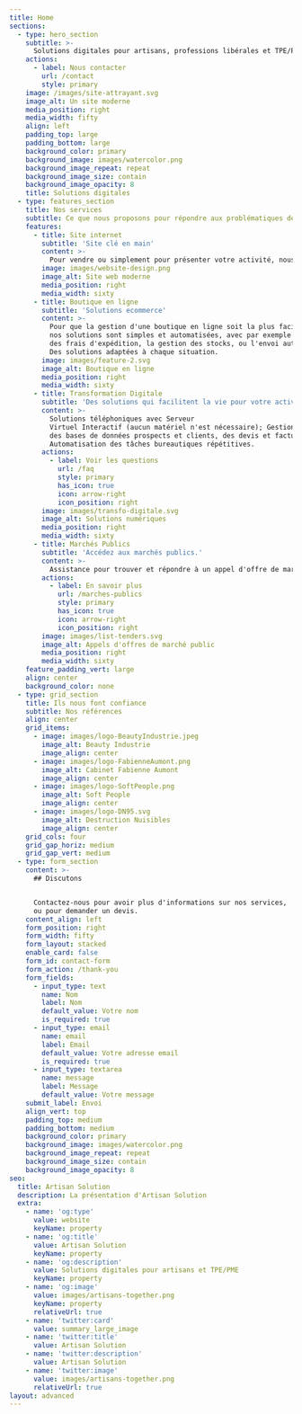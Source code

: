 ```yaml
---
title: Home
sections:
  - type: hero_section
    subtitle: >-
      Solutions digitales pour artisans, professions libérales et TPE/PMEs.
    actions:
      - label: Nous contacter
        url: /contact
        style: primary
    image: /images/site-attrayant.svg
    image_alt: Un site moderne
    media_position: right
    media_width: fifty
    align: left
    padding_top: large
    padding_bottom: large
    background_color: primary
    background_image: images/watercolor.png
    background_image_repeat: repeat
    background_image_size: contain
    background_image_opacity: 8
    title: Solutions digitales
  - type: features_section
    title: Nos services
    subtitle: Ce que nous proposons pour répondre aux problématiques des artisans et TPE/PMEs. 
    features:
      - title: Site internet
        subtitle: 'Site clé en main'
        content: >-
          Pour vendre ou simplement pour présenter votre activité, nous créons un site adapté à votre activité, votre public et vos besoins spécifiques, et optimisé pour votre référencement.
        image: images/website-design.png
        image_alt: Site web moderne
        media_position: right
        media_width: sixty
      - title: Boutique en ligne
        subtitle: 'Solutions ecommerce'
        content: >-
          Pour que la gestion d'une boutique en ligne soit la plus facile possible,
          nos solutions sont simples et automatisées, avec par exemple le calcul 
          des frais d'expédition, la gestion des stocks, ou l'envoi automatique d'email et de SMS.
          Des solutions adaptées à chaque situation.
        image: images/feature-2.svg
        image_alt: Boutique en ligne
        media_position: right
        media_width: sixty
      - title: Transformation Digitale
        subtitle: 'Des solutions qui facilitent la vie pour votre activité.'
        content: >-
          Solutions téléphoniques avec Serveur 
          Virtuel Interactif (aucun matériel n'est nécessaire); Gestion
          des bases de données prospects et clients, des devis et factures;
          Automatisation des tâches bureautiques répétitives.
        actions:
          - label: Voir les questions
            url: /faq
            style: primary
            has_icon: true
            icon: arrow-right
            icon_position: right
        image: images/transfo-digitale.svg
        image_alt: Solutions numériques
        media_position: right
        media_width: sixty
      - title: Marchés Publics
        subtitle: 'Accédez aux marchés publics.'
        content: >-
          Assistance pour trouver et répondre à un appel d'offre de marché public.
        actions:
          - label: En savoir plus
            url: /marches-publics
            style: primary
            has_icon: true
            icon: arrow-right
            icon_position: right
        image: images/list-tenders.svg
        image_alt: Appels d'offres de marché public
        media_position: right
        media_width: sixty
    feature_padding_vert: large
    align: center
    background_color: none
  - type: grid_section
    title: Ils nous font confiance
    subtitle: Nos références
    align: center
    grid_items:
      - image: images/logo-BeautyIndustrie.jpeg
        image_alt: Beauty Industrie
        image_align: center
      - image: images/logo-FabienneAumont.png
        image_alt: Cabinet Fabienne Aumont
        image_align: center
      - image: images/logo-SoftPeople.png
        image_alt: Soft People
        image_align: center
      - image: images/logo-DN95.svg
        image_alt: Destruction Nuisibles
        image_align: center
    grid_cols: four
    grid_gap_horiz: medium
    grid_gap_vert: medium
  - type: form_section
    content: >-
      ## Discutons


      Contactez-nous pour avoir plus d'informations sur nos services, 
      ou pour demander un devis.
    content_align: left
    form_position: right
    form_width: fifty
    form_layout: stacked
    enable_card: false
    form_id: contact-form
    form_action: /thank-you
    form_fields:
      - input_type: text
        name: Nom
        label: Nom
        default_value: Votre nom
        is_required: true
      - input_type: email
        name: email
        label: Email
        default_value: Votre adresse email
        is_required: true
      - input_type: textarea
        name: message
        label: Message
        default_value: Votre message
    submit_label: Envoi
    align_vert: top
    padding_top: medium
    padding_bottom: medium
    background_color: primary
    background_image: images/watercolor.png
    background_image_repeat: repeat
    background_image_size: contain
    background_image_opacity: 8
seo:
  title: Artisan Solution
  description: La présentation d'Artisan Solution
  extra:
    - name: 'og:type'
      value: website
      keyName: property
    - name: 'og:title'
      value: Artisan Solution
      keyName: property
    - name: 'og:description'
      value: Solutions digitales pour artisans et TPE/PME
      keyName: property
    - name: 'og:image'
      value: images/artisans-together.png
      keyName: property
      relativeUrl: true
    - name: 'twitter:card'
      value: summary_large_image
    - name: 'twitter:title'
      value: Artisan Solution
    - name: 'twitter:description'
      value: Artisan Solution
    - name: 'twitter:image'
      value: images/artisans-together.png
      relativeUrl: true
layout: advanced
---
```

